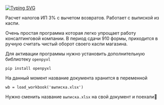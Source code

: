 [![Typing SVG](https://readme-typing-svg.herokuapp.com?color=%2336BCF7&lines=turnover+tax+kaspi+kz)](https://git.io/typing-svg)

Расчет налогов ИП 3% с вычетом возвратов. Работает с выпиской из каспи.

Очень простая программа которая легко упрощает работу консалтинговой компании. В период сдачи 910 формы, приходится в ручную считать чистый оборот своего каспи магазина.

Для активации программы нужно установить дополнительную библиотеку `openpyxl`

```
pip install openpyxl
```

На данный момент название документа хранится в переменной 

```
wb = load_workbook('выписка.xlsx')
```

Нужно сменить название `выписка.xlsx` на свой документ и поехали🚀
